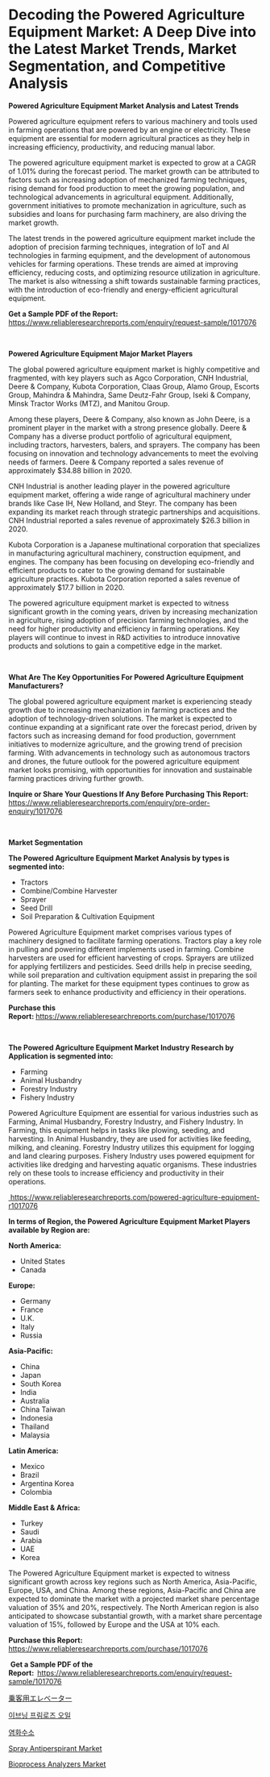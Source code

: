 <p><h1>Decoding the Powered Agriculture Equipment Market: A Deep Dive into the Latest Market Trends, Market Segmentation, and Competitive Analysis</h1></p><p><strong>Powered Agriculture Equipment Market Analysis and Latest Trends</strong></p>
<p><p>Powered agriculture equipment refers to various machinery and tools used in farming operations that are powered by an engine or electricity. These equipment are essential for modern agricultural practices as they help in increasing efficiency, productivity, and reducing manual labor.</p><p>The powered agriculture equipment market is expected to grow at a CAGR of 1.01% during the forecast period. The market growth can be attributed to factors such as increasing adoption of mechanized farming techniques, rising demand for food production to meet the growing population, and technological advancements in agricultural equipment. Additionally, government initiatives to promote mechanization in agriculture, such as subsidies and loans for purchasing farm machinery, are also driving the market growth.</p><p>The latest trends in the powered agriculture equipment market include the adoption of precision farming techniques, integration of IoT and AI technologies in farming equipment, and the development of autonomous vehicles for farming operations. These trends are aimed at improving efficiency, reducing costs, and optimizing resource utilization in agriculture. The market is also witnessing a shift towards sustainable farming practices, with the introduction of eco-friendly and energy-efficient agricultural equipment.</p></p>
<p><strong>Get a Sample PDF of the Report:&nbsp;</strong> <a href="https://www.reliableresearchreports.com/enquiry/request-sample/1017076">https://www.reliableresearchreports.com/enquiry/request-sample/1017076</a></p>
<p>&nbsp;</p>
<p><strong>Powered Agriculture Equipment Major Market Players</strong></p>
<p><p>The global powered agriculture equipment market is highly competitive and fragmented, with key players such as Agco Corporation, CNH Industrial, Deere & Company, Kubota Corporation, Claas Group, Alamo Group, Escorts Group, Mahindra & Mahindra, Same Deutz-Fahr Group, Iseki & Company, Minsk Tractor Works (MTZ), and Manitou Group. </p><p>Among these players, Deere & Company, also known as John Deere, is a prominent player in the market with a strong presence globally. Deere & Company has a diverse product portfolio of agricultural equipment, including tractors, harvesters, balers, and sprayers. The company has been focusing on innovation and technology advancements to meet the evolving needs of farmers. Deere & Company reported a sales revenue of approximately $34.88 billion in 2020.</p><p>CNH Industrial is another leading player in the powered agriculture equipment market, offering a wide range of agricultural machinery under brands like Case IH, New Holland, and Steyr. The company has been expanding its market reach through strategic partnerships and acquisitions. CNH Industrial reported a sales revenue of approximately $26.3 billion in 2020.</p><p>Kubota Corporation is a Japanese multinational corporation that specializes in manufacturing agricultural machinery, construction equipment, and engines. The company has been focusing on developing eco-friendly and efficient products to cater to the growing demand for sustainable agriculture practices. Kubota Corporation reported a sales revenue of approximately $17.7 billion in 2020.</p><p>The powered agriculture equipment market is expected to witness significant growth in the coming years, driven by increasing mechanization in agriculture, rising adoption of precision farming technologies, and the need for higher productivity and efficiency in farming operations. Key players will continue to invest in R&D activities to introduce innovative products and solutions to gain a competitive edge in the market.</p></p>
<p>&nbsp;</p>
<p><strong>What Are The Key Opportunities For Powered Agriculture Equipment Manufacturers?</strong></p>
<p><p>The global powered agriculture equipment market is experiencing steady growth due to increasing mechanization in farming practices and the adoption of technology-driven solutions. The market is expected to continue expanding at a significant rate over the forecast period, driven by factors such as increasing demand for food production, government initiatives to modernize agriculture, and the growing trend of precision farming. With advancements in technology such as autonomous tractors and drones, the future outlook for the powered agriculture equipment market looks promising, with opportunities for innovation and sustainable farming practices driving further growth.</p></p>
<p><strong>Inquire or Share Your Questions If Any Before Purchasing This Report:</strong> <a href="https://www.reliableresearchreports.com/enquiry/pre-order-enquiry/1017076">https://www.reliableresearchreports.com/enquiry/pre-order-enquiry/1017076</a></p>
<p>&nbsp;</p>
<p><strong>Market Segmentation</strong></p>
<p><strong>The Powered Agriculture Equipment Market Analysis by types is segmented into:</strong></p>
<p><ul><li>Tractors</li><li>Combine/Combine Harvester</li><li>Sprayer</li><li>Seed Drill</li><li>Soil Preparation & Cultivation Equipment</li></ul></p>
<p><p>Powered Agriculture Equipment market comprises various types of machinery designed to facilitate farming operations. Tractors play a key role in pulling and powering different implements used in farming. Combine harvesters are used for efficient harvesting of crops. Sprayers are utilized for applying fertilizers and pesticides. Seed drills help in precise seeding, while soil preparation and cultivation equipment assist in preparing the soil for planting. The market for these equipment types continues to grow as farmers seek to enhance productivity and efficiency in their operations.</p></p>
<p><strong>Purchase this Report:&nbsp;</strong><a href="https://www.reliableresearchreports.com/purchase/1017076">https://www.reliableresearchreports.com/purchase/1017076</a></p>
<p>&nbsp;</p>
<p><strong>The Powered Agriculture Equipment Market Industry Research by Application is segmented into:</strong></p>
<p><ul><li>Farming</li><li>Animal Husbandry</li><li>Forestry Industry</li><li>Fishery Industry</li></ul></p>
<p><p>Powered Agriculture Equipment are essential for various industries such as Farming, Animal Husbandry, Forestry Industry, and Fishery Industry. In Farming, this equipment helps in tasks like plowing, seeding, and harvesting. In Animal Husbandry, they are used for activities like feeding, milking, and cleaning. Forestry Industry utilizes this equipment for logging and land clearing purposes. Fishery Industry uses powered equipment for activities like dredging and harvesting aquatic organisms. These industries rely on these tools to increase efficiency and productivity in their operations.</p></p>
<p><a href="https://www.reliableresearchreports.com/powered-agriculture-equipment-r1017076">&nbsp;https://www.reliableresearchreports.com/powered-agriculture-equipment-r1017076</a></p>
<p><strong>In terms of Region, the Powered Agriculture Equipment Market Players available by Region are:</strong></p>
<p>
    <p> <strong> North America: </strong>
        <ul>
            <li>United States</li>
            <li>Canada</li>
        </ul>
        </p> 
    <p> <strong> Europe: </strong>
        <ul>
            <li>Germany</li>
            <li>France</li>
            <li>U.K.</li>
            <li>Italy</li>
            <li>Russia</li>
        </ul>
        </p> 
    <p> <strong> Asia-Pacific: </strong>
        <ul>
            <li>China</li>
            <li>Japan</li>
            <li>South Korea</li>
            <li>India</li>
            <li>Australia</li>
            <li>China Taiwan</li>
            <li>Indonesia</li>
            <li>Thailand</li>
            <li>Malaysia</li>
        </ul>
        </p> 
    <p> <strong> Latin America: </strong>
        <ul>
            <li>Mexico</li>
            <li>Brazil</li>
            <li>Argentina Korea</li>
            <li>Colombia</li>
        </ul>
        </p> 
    <p> <strong> Middle East & Africa: </strong>
        <ul>
            <li>Turkey</li>
            <li>Saudi</li>
            <li>Arabia</li>
            <li>UAE</li>
            <li>Korea</li>
        </ul>
    </p>
    </p>
<p><p>The Powered Agriculture Equipment market is expected to witness significant growth across key regions such as North America, Asia-Pacific, Europe, USA, and China. Among these regions, Asia-Pacific and China are expected to dominate the market with a projected market share percentage valuation of 35% and 20%, respectively. The North American region is also anticipated to showcase substantial growth, with a market share percentage valuation of 15%, followed by Europe and the USA at 10% each.</p></p>
<p><strong>Purchase this Report: </strong><a href="https://www.reliableresearchreports.com/purchase/1017076">https://www.reliableresearchreports.com/purchase/1017076</a></p>
<p>&nbsp;<strong>Get a Sample PDF of the Report:&nbsp;&nbsp;</strong><a href="https://www.reliableresearchreports.com/enquiry/request-sample/1017076">https://www.reliableresearchreports.com/enquiry/request-sample/1017076</a></p>
<p><strong></strong></p>
<p><p><a href="https://github.com/EstelWisozk1/Market-Research-Report-List-1/blob/main/659477621010.md">乗客用エレベーター</a></p><p><a href="https://github.com/akzkkws047661437/Market-Research-Report-List-1/blob/main/559526919545.md">이브닝 프림로즈 오일</a></p><p><a href="https://github.com/vsckjg50460/Market-Research-Report-List-1/blob/main/115783519546.md">염화수소</a></p><p><a href="https://issuu.com/reportprime-2/docs/spray-antiperspirant-market-size-2030.pptx">Spray Antiperspirant Market</a></p><p><a href="https://github.com/joannagoyvaerts/Market-Research-Report-List-2/blob/main/bioprocess-analyzers-market.md">Bioprocess Analyzers Market</a></p></p>